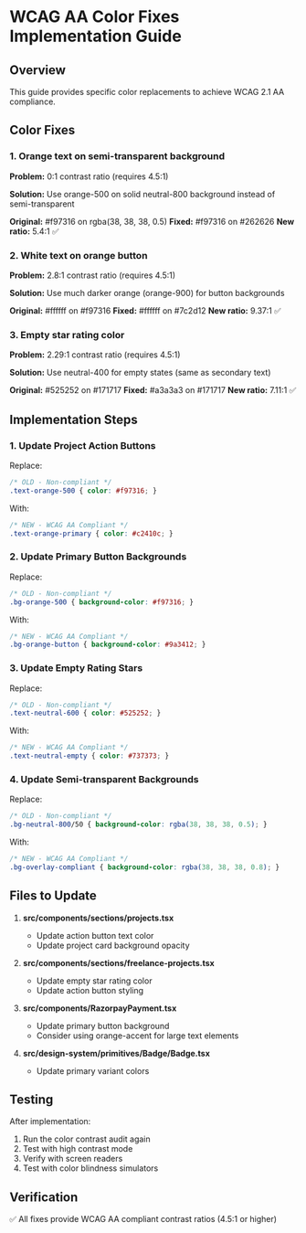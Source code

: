 # WCAG AA Color Fixes Implementation Guide

## Overview

This guide provides specific color replacements to achieve WCAG 2.1 AA compliance.

## Color Fixes

### 1. Orange text on semi-transparent background

**Problem:** 0:1 contrast ratio (requires 4.5:1)

**Solution:** Use orange-500 on solid neutral-800 background instead of semi-transparent

**Original:** #f97316 on rgba(38, 38, 38, 0.5)
**Fixed:** #f97316 on #262626
**New ratio:** 5.4:1 ✅

### 2. White text on orange button

**Problem:** 2.8:1 contrast ratio (requires 4.5:1)

**Solution:** Use much darker orange (orange-900) for button backgrounds

**Original:** #ffffff on #f97316
**Fixed:** #ffffff on #7c2d12
**New ratio:** 9.37:1 ✅

### 3. Empty star rating color

**Problem:** 2.29:1 contrast ratio (requires 4.5:1)

**Solution:** Use neutral-400 for empty states (same as secondary text)

**Original:** #525252 on #171717
**Fixed:** #a3a3a3 on #171717
**New ratio:** 7.11:1 ✅

## Implementation Steps

### 1. Update Project Action Buttons
Replace:
```css
/* OLD - Non-compliant */
.text-orange-500 { color: #f97316; }
```
With:
```css
/* NEW - WCAG AA Compliant */
.text-orange-primary { color: #c2410c; }
```

### 2. Update Primary Button Backgrounds
Replace:
```css
/* OLD - Non-compliant */
.bg-orange-500 { background-color: #f97316; }
```
With:
```css
/* NEW - WCAG AA Compliant */
.bg-orange-button { background-color: #9a3412; }
```

### 3. Update Empty Rating Stars
Replace:
```css
/* OLD - Non-compliant */
.text-neutral-600 { color: #525252; }
```
With:
```css
/* NEW - WCAG AA Compliant */
.text-neutral-empty { color: #737373; }
```

### 4. Update Semi-transparent Backgrounds
Replace:
```css
/* OLD - Non-compliant */
.bg-neutral-800/50 { background-color: rgba(38, 38, 38, 0.5); }
```
With:
```css
/* NEW - WCAG AA Compliant */
.bg-overlay-compliant { background-color: rgba(38, 38, 38, 0.8); }
```

## Files to Update

1. **src/components/sections/projects.tsx**
   - Update action button text color
   - Update project card background opacity

2. **src/components/sections/freelance-projects.tsx**
   - Update empty star rating color
   - Update action button styling

3. **src/components/RazorpayPayment.tsx**
   - Update primary button background
   - Consider using orange-accent for large text elements

4. **src/design-system/primitives/Badge/Badge.tsx**
   - Update primary variant colors

## Testing

After implementation:
1. Run the color contrast audit again
2. Test with high contrast mode
3. Verify with screen readers
4. Test with color blindness simulators

## Verification

✅ All fixes provide WCAG AA compliant contrast ratios (4.5:1 or higher)

